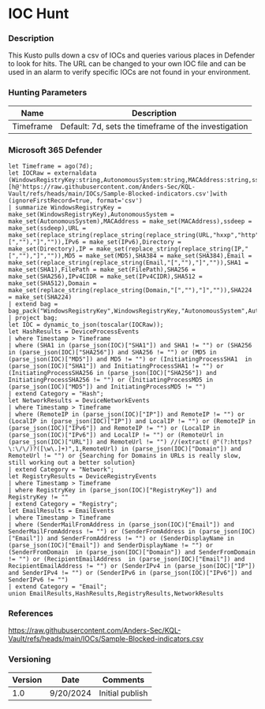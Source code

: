 # IOC Hunt

### Description

This Kusto pulls down a csv of IOCs and queries various places in Defender to look for hits. The URL can be changed to your own IOC file and can be used in an alarm to verify specific IOCs are not found in your environment.


### Hunting Parameters
| Name    | Description      |
| ----------- |--------------- |
|    Timeframe     |  Default: 7d, sets the timeframe of the investigation |

### Microsoft 365 Defender
```
let Timeframe = ago(7d);
let IOCRaw = externaldata (WindowsRegistryKey:string,AutonomousSystem:string,MACAddress:string,ssdeep:string,URL:string,IPv6:string,Directory:string,IP:string,MD5:string,SHA384:string,Email:string,SHA1:string,FilePath:string,SHA256:string,IPv4CIDR:string,SHA512:string,Domain:string,SHA224:string) [h@'https://raw.githubusercontent.com/Anders-Sec/KQL-Vault/refs/heads/main/IOCs/Sample-Blocked-indicators.csv']with (ignoreFirstRecord=true, format='csv')
| summarize WindowsRegistryKey = make_set(WindowsRegistryKey),AutonomousSystem = make_set(AutonomousSystem),MACAddress = make_set(MACAddress),ssdeep = make_set(ssdeep),URL = make_set(replace_string(replace_string(replace_string(URL,"hxxp","http"),"[",""),"]","")),IPv6 = make_set(IPv6),Directory = make_set(Directory),IP = make_set(replace_string(replace_string(IP,"[",""),"]","")),MD5 = make_set(MD5),SHA384 = make_set(SHA384),Email = make_set(replace_string(replace_string(Email,"[",""),"]","")),SHA1 = make_set(SHA1),FilePath = make_set(FilePath),SHA256 = make_set(SHA256),IPv4CIDR = make_set(IPv4CIDR),SHA512 = make_set(SHA512),Domain = make_set(replace_string(replace_string(Domain,"[",""),"]","")),SHA224 = make_set(SHA224)
| extend bag = bag_pack("WindowsRegistryKey",WindowsRegistryKey,"AutonomousSystem",AutonomousSystem,"MACAddress",MACAddress,"ssdeep",ssdeep,"URL",URL,"IPv6",IPv6,"Directory",Directory,"IP",IP,"MD5",MD5,"SHA384",SHA384,"Email",Email,"SHA1",SHA1,"FilePath",FilePath,"SHA256",SHA256,"IPv4CIDR",IPv4CIDR,"SHA512",SHA512,"Domain",Domain,"SHA224",SHA224)
| project bag;
let IOC = dynamic_to_json(toscalar(IOCRaw));
let HashResults = DeviceProcessEvents
| where Timestamp > Timeframe
| where (SHA1 in (parse_json(IOC)["SHA1"]) and SHA1 != "") or (SHA256 in (parse_json(IOC)["SHA256"]) and SHA256 != "") or (MD5 in (parse_json(IOC)["MD5"]) and MD5 != "") or (InitiatingProcessSHA1  in (parse_json(IOC)["SHA1"]) and InitiatingProcessSHA1 != "") or (InitiatingProcessSHA256 in (parse_json(IOC)["SHA256"]) and InitiatingProcessSHA256 != "") or (InitiatingProcessMD5 in (parse_json(IOC)["MD5"]) and InitiatingProcessMD5 != "")
| extend Category = "Hash";
let NetworkResults = DeviceNetworkEvents
| where Timestamp > Timeframe
| where (RemoteIP in (parse_json(IOC)["IP"]) and RemoteIP != "") or (LocalIP in (parse_json(IOC)["IP"]) and LocalIP != "") or (RemoteIP in (parse_json(IOC)["IPv6"]) and RemoteIP != "") or (LocalIP in (parse_json(IOC)["IPv6"]) and LocalIP != "") or (RemoteUrl in (parse_json(IOC)["URL"]) and RemoteUrl != "") //(extract( @"(?:https?\:\/\/)?([\w\.]+)",1,RemoteUrl) in (parse_json(IOC)["Domain"]) and RemoteUrl != "") or {Searching for Domains in URLs is really slow, still working out a better solution}
| extend Category = "Network";
let RegistryResults = DeviceRegistryEvents
| where Timestamp > Timeframe
| where RegistryKey in (parse_json(IOC)["RegistryKey"]) and RegistryKey != ""
| extend Category = "Registry";
let EmailResults = EmailEvents
| where Timestamp > Timeframe
| where (SenderMailFromAddress in (parse_json(IOC)["Email"]) and SenderMailFromAddress != "") or (SenderFromAddress in (parse_json(IOC)["Email"]) and SenderFromAddress != "") or (SenderDisplayName in (parse_json(IOC)["Email"]) and SenderDisplayName != "") or (SenderFromDomain  in (parse_json(IOC)["Domain"]) and SenderFromDomain != "") or (RecipientEmailAddress  in (parse_json(IOC)["Email"]) and RecipientEmailAddress != "") or (SenderIPv4 in (parse_json(IOC)["IP"]) and SenderIPv4 != "") or (SenderIPv6 in (parse_json(IOC)["IPv6"]) and SenderIPv6 != "")
| extend Category = "Email";
union EmailResults,HashResults,RegistryResults,NetworkResults
```

### References
https://raw.githubusercontent.com/Anders-Sec/KQL-Vault/refs/heads/main/IOCs/Sample-Blocked-indicators.csv

### Versioning
| Version       | Date          | Comments                          |
| ------------- |---------------| ----------------------------------|
| 1.0           | 9/20/2024    | Initial publish                   |